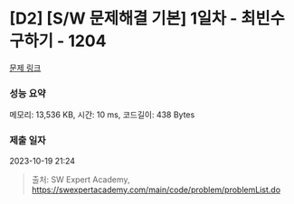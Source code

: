 # [D2] [S/W 문제해결 기본] 1일차 - 최빈수 구하기 - 1204 

[문제 링크](https://swexpertacademy.com/main/code/problem/problemDetail.do?contestProbId=AV13zo1KAAACFAYh) 

### 성능 요약

메모리: 13,536 KB, 시간: 10 ms, 코드길이: 438 Bytes

### 제출 일자

2023-10-19 21:24



> 출처: SW Expert Academy, https://swexpertacademy.com/main/code/problem/problemList.do
